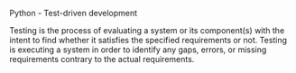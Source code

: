 Python - Test-driven development

Testing is the process of evaluating a system or its component(s) with the intent to find whether it satisfies the specified requirements or not. Testing is executing a system in order to identify any gaps, errors, or missing requirements contrary to the actual requirements.
